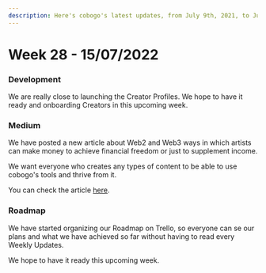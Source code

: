 ```yaml
---
description: Here's cobogo's latest updates, from July 9th, 2021, to July 15th, 2022
---
```


# Week 28 - 15/07/2022

### Development

We are really close to launching the Creator Profiles. We hope to have it ready and onboarding Creators in this upcoming week.

### Medium

We have posted a new article about Web2 and Web3 ways in which artists can make money to achieve financial freedom or just to supplement income.&#x20;

We want everyone who creates any types of content to be able to use cobogo's tools and thrive from it.

You can check the article [here](https://medium.com/@cobogosocial/how-to-make-money-on-the-internet-as-an-artist-ca851167c5fa).

### Roadmap

We have started organizing our Roadmap on Trello, so everyone can se our plans and what we have achieved so far without having to read every Weekly Updates.

We hope to have it ready this upcoming week.
